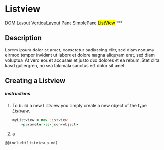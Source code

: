 # Listview
<span class="inheritance">
<a href="#Documentation/core/dom">DOM</a>
<a class="inheritance" href="#Documentation/elements/layout/layout">Layout</a>
<a class="inheritance" href="#Documentation/elements/layout/verticallayout">VerticalLayout</a>
<a class="inheritance" href="#Documentation/elements/pane/pane">Pane</a>
<a class="inheritance" href="#Documentation/elements/pane/simplepane">SimplePane</a>
<a class="inheritance" href="#Documentation/elements/listview/listview"><mark>ListView</mark></a>
</span>
***

## Description
Lorem ipsum dolor sit amet, consetetur sadipscing elitr, sed diam nonumy eirmod tempor invidunt ut labore et dolore magna aliquyam erat, sed diam voluptua. At vero eos et accusam et justo duo dolores et ea rebum. Stet clita kasd gubergren, no sea takimata sanctus est  dolor sit amet.

## Creating a Listview

##### instructions

1. To build a new Listview you simply create a new object of the type *Listview*.
	```coffeescript
	myListview = new Listview
		<parameter-as-json-object>
	```
2. 
	a


```div-parameter
@@include(listview_p.md)
```